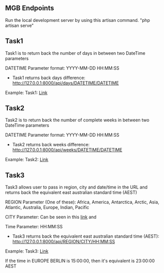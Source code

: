 

## MGB Endpoints

Run the local development server by using this artisan command. "php artisan serve"


## Task1

Task1 is to return back the number of days in between two DateTime parameters

DATETIME Parameter format: YYYY-MM-DD HH:MM:SS
- Task1 returns back days difference: http://127.0.0.1:8000/api/days/DATETIME/DATETIME

Example:
Task1: [Link](http://127.0.0.1:8000/api/days/2021-01-01%2009:00:00/2021-12-31%2009:00:00)



## Task2

Task2 is to return back the number of complete weeks in between two DateTime parameters

DATETIME Parameter format: YYYY-MM-DD HH:MM:SS
- Task2 returns back weeks difference: http://127.0.0.1:8000/api/weeks/DATETIME/DATETIME

Example:
Task2: [Link](http://127.0.0.1:8000/api/weeks/2021-01-01%2009:00:00/2021-12-31%2009:00:00)


## Task3

Task3 allows user to pass in region, city and date/time in the URL and returns back the equivalent east australian standard time (AEST)

REGION Parameter (One of these): Africa, America, Antarctica, Arctic, Asia, Atlantic, Australia, Europe, Indian, Pacific

CITY Parameter: Can be seen in this [link](https://www.php.net/manual/en/timezones.php) and

Time Parameter: HH:MM:SS

- Task3 returns back the equivalent east australian standard time (AEST): http://127.0.0.1:8000/api/REGION/CITY/HH:MM:SS

Example:
Task3: [Link](http://127.0.0.1:8000/api/Europe/Berlin/15:00:00)

If the time in EUROPE BERLIN is 15:00:00, then it's equivalent is 23:00:00 AEST